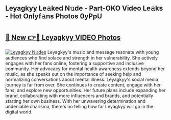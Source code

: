 ## Leyagkyy Le𝚊ked N𝚞de - Part-OKO Video Le𝚊ks - Hot Onlyf𝚊ns Photos 0yPpU

# <h2><a href="http://ab32719.deff.icu/?id=Leyagkyy">🔗 New 👉🔴 Leyagkyy VIDEO Photos</a></h2>

[![Leyagkyy N𝚞des](https://i.imgur.com/rIISA9y.gif)](http://ab32719.deff.icu/?id=Leyagkyy)
Leyagkyy's music and message resonate with young audiences who find solace and strength in her vulnerability. She actively engages with her fans online, fostering a supportive and inclusive community. Her advocacy for mental health awareness extends beyond her music, as she speaks out on the importance of seeking help and normalizing conversations about mental illness. Leyagkyy's social media journey is far from over. She continues to create content, engage with her fans, and explore new opportunities. Her future plans include expanding her brand, collaborating with more influencers and brands, and potentially starting her own business. With her unwavering determination and undeniable charisma, there's no telling how far Leyagkyy will go in the digital world.
